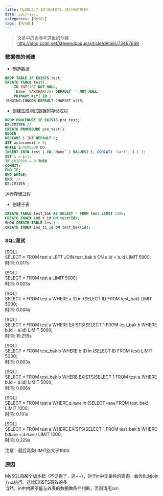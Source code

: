 ```yaml
---
title: MySQL5.7 IN与EXISTS，请尽量使用IN
date: 2017-12-1
categories: [MySQL]
tags: [MySQL]
---
```


> 文章中的表参考这里的创建<http://blog.csdn.net/stevendbaguo/article/details/73467649>

### 数据表的创建

* 制造数据
```sql
DROP TABLE IF EXISTS test; 
CREATE TABLE test( 
    ID INT(10) NOT NULL, 
    `Name` VARCHAR(20) DEFAULT '' NOT NULL, 
    PRIMARY KEY( ID ) 
)ENGINE=INNODB DEFAULT CHARSET utf8; 
```

* 创建生成测试数据的存储过程
```sql
DROP PROCEDURE IF EXISTS pre_test; 
DELIMITER //
CREATE PROCEDURE pre_test() 
BEGIN 
DECLARE i INT DEFAULT 0; 
SET autocommit = 0; 
WHILE i<4000000 DO 
INSERT INTO test ( ID,`Name` ) VALUES( i, CONCAT( 'Carl', i ) ); 
SET i = i+1; 
IF i%10000 = 0 THEN 
COMMIT; 
END IF; 
END WHILE; 
END; //
DELIMITER ;
```
运行存储过程
* 创建子表
```sql
CREATE TABLE test_bak AS SELECT * FROM test LIMIT 1000;
CREATE INDEX ind_t_id ON test(id);
SHOW CREATE TABLE test;
CREATE INDEX ind_t1_id ON test_bak(id);
```

### SQL测试
   
[SQL]    
SELECT * FROM test a LEFT JOIN test_bak b ON a.id = b.id LIMIT 5000;    
时间: 0.017s   
  
[SQL]   
SELECT * FROM test a LIMIT 5000;   
时间: 0.003s
  
[SQL]   
SELECT * FROM test a WHERE a.ID in (SELECT ID FROM test_bak) LIMIT 5000;   
时间: 0.004s   
   
[SQL]   
SELECT * FROM test a WHERE EXISTS(SELECT 1 FROM test_bak b WHERE b.id = a.id) LIMIT 5000;    
时间: 19.255s    
    
[SQL]    
SELECT * FROM test_bak b WHERE b.ID in (SELECT ID FROM test) LIMIT 5000;     
时间: 0.003s     
    
[SQL]    
SELECT * FROM test_bak b WHERE EXISTS(SELECT 1 FROM test a WHERE b.id = a.id) LIMIT 5000;       
时间: 0.006s    
     
[SQL]   
SELECT * FROM test a WHERE a.`Name` in (SELECT `Name` FROM test_bak) LIMIT 1000;   
时间: 0.101s   
    
[SQL]    
SELECT * FROM test a WHERE EXISTS(SELECT 1 FROM test_bak b WHERE b.`Name` = a.`Name`) LIMIT 1000;   
时间: 0.229s  

注意：最后两条LIMIT别大于1000   

### 原因

MySQL自某个版本起（不记得了，逃~~），对于in中无条件的查询，会优化为join方式执行。这比EXISTS高效的多    
当然，in中内表不能与外表的数据做条件判断，否则请用join    
 